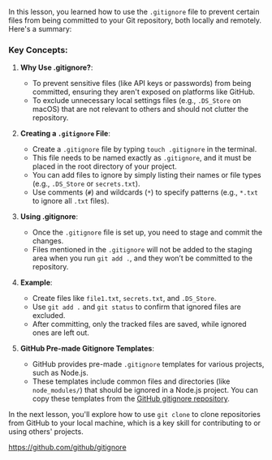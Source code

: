 In this lesson, you learned how to use the `.gitignore` file to prevent certain files from being committed to your Git repository, both locally and remotely. Here's a summary:

### Key Concepts:
1. **Why Use .gitignore?**: 
   - To prevent sensitive files (like API keys or passwords) from being committed, ensuring they aren't exposed on platforms like GitHub.
   - To exclude unnecessary local settings files (e.g., `.DS_Store` on macOS) that are not relevant to others and should not clutter the repository.

2. **Creating a `.gitignore` File**:
   - Create a `.gitignore` file by typing `touch .gitignore` in the terminal.
   - This file needs to be named exactly as `.gitignore`, and it must be placed in the root directory of your project.
   - You can add files to ignore by simply listing their names or file types (e.g., `.DS_Store` or `secrets.txt`).
   - Use comments (`#`) and wildcards (`*`) to specify patterns (e.g., `*.txt` to ignore all `.txt` files).

3. **Using .gitignore**:
   - Once the `.gitignore` file is set up, you need to stage and commit the changes.
   - Files mentioned in the `.gitignore` will not be added to the staging area when you run `git add .`, and they won’t be committed to the repository.

4. **Example**:
   - Create files like `file1.txt`, `secrets.txt`, and `.DS_Store`.
   - Use `git add .` and `git status` to confirm that ignored files are excluded.
   - After committing, only the tracked files are saved, while ignored ones are left out.

5. **GitHub Pre-made Gitignore Templates**:
   - GitHub provides pre-made `.gitignore` templates for various projects, such as Node.js.
   - These templates include common files and directories (like `node_modules/`) that should be ignored in a Node.js project. You can copy these templates from the [GitHub gitignore repository](https://github.com/github/gitignore).

In the next lesson, you'll explore how to use `git clone` to clone repositories from GitHub to your local machine, which is a key skill for contributing to or using others' projects.


https://github.com/github/gitignore
